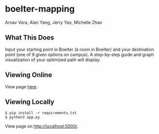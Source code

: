 # boelter-mapping
Arnav Vora, Alan Yang, Jerry Yao, Michelle Zhao
## What This Does
Input your starting point in Boelter (a room in Boelter) and your destination point (one of 9 given options on campus). 
A step-by-step guide and graph visualization of your optimized path will display.
## Viewing Online
View page [here](https://bm-be.onrender.com/).
## Viewing Locally
    $ pip install -r requirements.txt
    $ python3 app.py
View page on [http://localhost:5000/](http://localhost:5000/).
